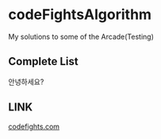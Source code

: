 # codeFightsAlgorithm #

My solutions to some of the Arcade(Testing)


## Complete List ##

안녕하세요?

## LINK ##

[codefights.com](https://www.codefights.com)
